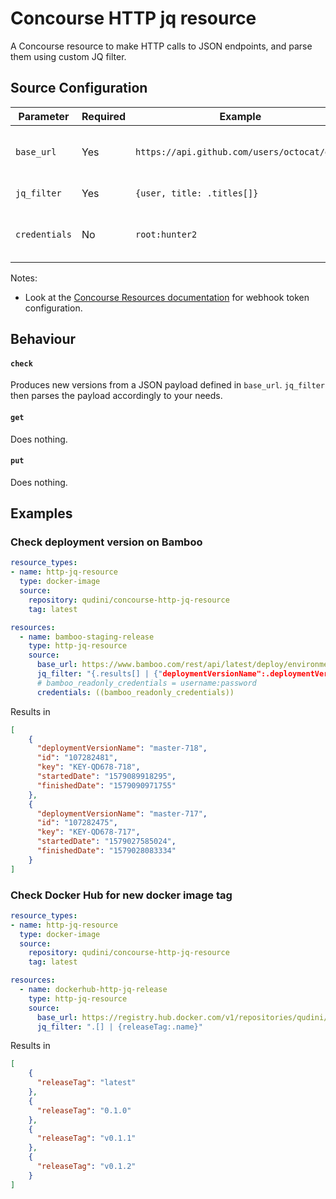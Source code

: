 # Concourse HTTP jq resource

A Concourse resource to make HTTP calls to JSON endpoints, and parse them using custom JQ filter. 

## Source Configuration

| Parameter                   | Required | Example                                     | Description                                                                                                                                                                                                                                                                                |
|-----------------------------|----------|---------------------------------------------|--------------------------------------------------------------------------------------------------------------------------------------------------------------------------------------------------------------------------------------------------------------------------------------------|
| `base_url`                  | Yes      | `https://api.github.com/users/octocat/orgs` | Url for the json payload to get.                                                                                                                                                                                                                                                           |
| `jq_filter`                 | Yes      | `{user, title: .titles[]}`                  | Valid JQ filter                                                                                                                                                                                                                                                                            |
| `credentials`               | No       | `root:hunter2`                              | Basic auth. Will be base64 encoded.                                                                                                                                                                                                                                                           |

Notes:
 - Look at the [Concourse Resources documentation](https://concourse-ci.org/resources.html#resource-webhook-token)
 for webhook token configuration.

## Behaviour

#### `check`

Produces new versions from a JSON payload defined in `base_url`. `jq_filter` then parses the payload accordingly to your needs.

#### `get`

Does nothing.

#### `put`

Does nothing.

## Examples
### Check deployment version on Bamboo
```yaml
resource_types:
- name: http-jq-resource
  type: docker-image
  source:
    repository: qudini/concourse-http-jq-resource
    tag: latest

resources:
  - name: bamboo-staging-release
    type: http-jq-resource
    source:
      base_url: https://www.bamboo.com/rest/api/latest/deploy/environment/{env_id}/results?os_authType=basic
      jq_filter: "{.results[] | {"deploymentVersionName":.deploymentVersionName,"id":.id|tostring,"key":.deploymentVersion.items[0].planResultKey.key,"startedDate":.startedDate|tostring,finishedDate:.finishedDate|tostring}"
      # bamboo_readonly_credentials = username:password
      credentials: ((bamboo_readonly_credentials))
```
Results in
```json
[
    {
      "deploymentVersionName": "master-718",
      "id": "107282481",
      "key": "KEY-QD678-718",
      "startedDate": "1579089918295",
      "finishedDate": "1579090971755"
    },
    {
      "deploymentVersionName": "master-717",
      "id": "107282475",
      "key": "KEY-QD678-717",
      "startedDate": "1579027585024",
      "finishedDate": "1579028083334"
    }
]
```
### Check Docker Hub for new docker image tag
```yaml
resource_types:
- name: http-jq-resource
  type: docker-image
  source:
    repository: qudini/concourse-http-jq-resource
    tag: latest

resources:
  - name: dockerhub-http-jq-release
    type: http-jq-resource
    source:
      base_url: https://registry.hub.docker.com/v1/repositories/qudini/concourse-http-jq-resource/tags
      jq_filter: ".[] | {releaseTag:.name}"
```
Results in 
```json
[
    {
      "releaseTag": "latest"
    },
    {
      "releaseTag": "0.1.0"
    },
    {
      "releaseTag": "v0.1.1"
    },
    {
      "releaseTag": "v0.1.2"
    }
]
```
